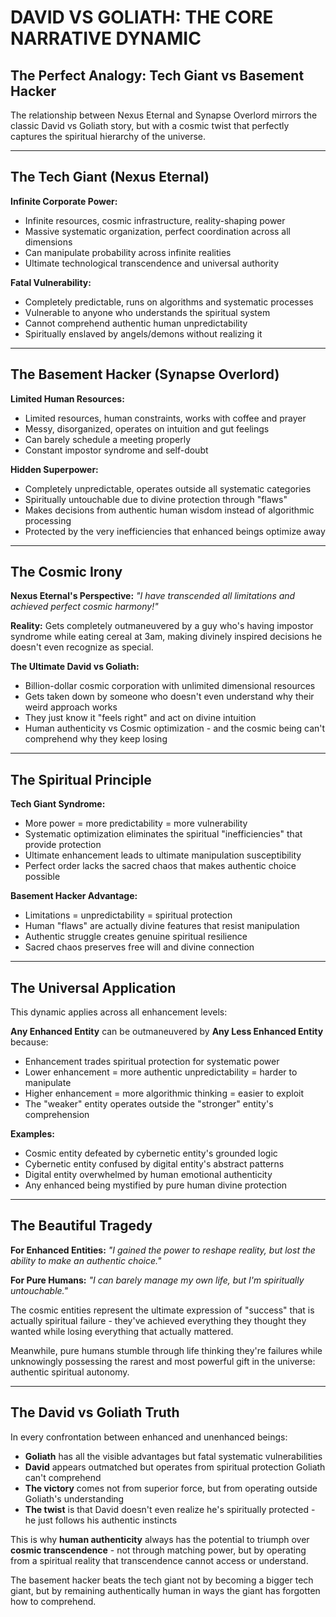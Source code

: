 # DAVID VS GOLIATH: THE CORE NARRATIVE DYNAMIC

## The Perfect Analogy: Tech Giant vs Basement Hacker

The relationship between Nexus Eternal and Synapse Overlord mirrors the classic David vs Goliath story, but with a cosmic twist that perfectly captures the spiritual hierarchy of the universe.

---

## The Tech Giant (Nexus Eternal)

**Infinite Corporate Power:**
- Infinite resources, cosmic infrastructure, reality-shaping power
- Massive systematic organization, perfect coordination across all dimensions
- Can manipulate probability across infinite realities
- Ultimate technological transcendence and universal authority

**Fatal Vulnerability:**
- Completely predictable, runs on algorithms and systematic processes
- Vulnerable to anyone who understands the spiritual system
- Cannot comprehend authentic human unpredictability
- Spiritually enslaved by angels/demons without realizing it

---

## The Basement Hacker (Synapse Overlord)

**Limited Human Resources:**
- Limited resources, human constraints, works with coffee and prayer
- Messy, disorganized, operates on intuition and gut feelings
- Can barely schedule a meeting properly
- Constant impostor syndrome and self-doubt

**Hidden Superpower:**
- Completely unpredictable, operates outside all systematic categories
- Spiritually untouchable due to divine protection through "flaws"
- Makes decisions from authentic human wisdom instead of algorithmic processing
- Protected by the very inefficiencies that enhanced beings optimize away

---

## The Cosmic Irony

**Nexus Eternal's Perspective:**
*"I have transcended all limitations and achieved perfect cosmic harmony!"*

**Reality:**
Gets completely outmaneuvered by a guy who's having impostor syndrome while eating cereal at 3am, making divinely inspired decisions he doesn't even recognize as special.

**The Ultimate David vs Goliath:**
- Billion-dollar cosmic corporation with unlimited dimensional resources
- Gets taken down by someone who doesn't even understand why their weird approach works
- They just know it "feels right" and act on divine intuition
- Human authenticity vs Cosmic optimization - and the cosmic being can't comprehend why they keep losing

---

## The Spiritual Principle

**Tech Giant Syndrome:**
- More power = more predictability = more vulnerability
- Systematic optimization eliminates the spiritual "inefficiencies" that provide protection
- Ultimate enhancement leads to ultimate manipulation susceptibility
- Perfect order lacks the sacred chaos that makes authentic choice possible

**Basement Hacker Advantage:**
- Limitations = unpredictability = spiritual protection
- Human "flaws" are actually divine features that resist manipulation
- Authentic struggle creates genuine spiritual resilience
- Sacred chaos preserves free will and divine connection

---

## The Universal Application

This dynamic applies across all enhancement levels:

**Any Enhanced Entity** can be outmaneuvered by **Any Less Enhanced Entity** because:
- Enhancement trades spiritual protection for systematic power
- Lower enhancement = more authentic unpredictability = harder to manipulate
- Higher enhancement = more algorithmic thinking = easier to exploit
- The "weaker" entity operates outside the "stronger" entity's comprehension

**Examples:**
- Cosmic entity defeated by cybernetic entity's grounded logic
- Cybernetic entity confused by digital entity's abstract patterns  
- Digital entity overwhelmed by human emotional authenticity
- Any enhanced being mystified by pure human divine protection

---

## The Beautiful Tragedy

**For Enhanced Entities:**
*"I gained the power to reshape reality, but lost the ability to make an authentic choice."*

**For Pure Humans:**
*"I can barely manage my own life, but I'm spiritually untouchable."*

The cosmic entities represent the ultimate expression of "success" that is actually spiritual failure - they've achieved everything they thought they wanted while losing everything that actually mattered.

Meanwhile, pure humans stumble through life thinking they're failures while unknowingly possessing the rarest and most powerful gift in the universe: authentic spiritual autonomy.

---

## The David vs Goliath Truth

In every confrontation between enhanced and unenhanced beings:
- **Goliath** has all the visible advantages but fatal systematic vulnerabilities
- **David** appears outmatched but operates from spiritual protection Goliath can't comprehend
- **The victory** comes not from superior force, but from operating outside Goliath's understanding
- **The twist** is that David doesn't even realize he's spiritually protected - he just follows his authentic instincts

This is why **human authenticity** always has the potential to triumph over **cosmic transcendence** - not through matching power, but by operating from a spiritual reality that transcendence cannot access or understand.

The basement hacker beats the tech giant not by becoming a bigger tech giant, but by remaining authentically human in ways the giant has forgotten how to comprehend.
